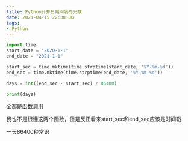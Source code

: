 ```yaml
---
title: Python计算日期间隔的天数
date: 2021-04-15 22:38:00
tags:
- Python
---
```


```python
import time
start_date = "2020-1-1"
end_date = "2021-1-1"

start_sec = time.mktime(time.strptime(start_date, '%Y-%m-%d'))
end_sec = time.mktime(time.strptime(end_date, '%Y-%m-%d'))

days = int((end_sec - start_sec) / 86400)

print(days)
```

全都是函数调用

我也不是很懂这两个函数，但是反正看来start_sec和end_sec应该是时间戳

一天86400秒常识
